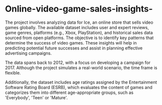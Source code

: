 # Online-video-game-sales-insights-

The project involves analyzing data for Ice, an online store that sells video games globally. The available dataset includes user and expert reviews, game genres, platforms (e.g., Xbox, PlayStation), and historical sales data sourced from open platforms. The objective is to identify key patterns that determine the success of video games. These insights will help in predicting potential future successes and assist in planning effective advertising campaigns.

The data spans back to 2012, with a focus on developing a campaign for 2017. Although the project simulates a real-world scenario, the time frame is flexible.

Additionally, the dataset includes age ratings assigned by the Entertainment Software Rating Board (ESRB), which evaluates the content of games and categorizes them into different age-appropriate groups, such as 'Everybody', 'Teen' or 'Mature'.